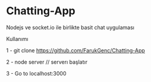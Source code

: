 # Chatting-App
Nodejs ve socket.io ile birlikte basit chat uygulaması

Kullanımı

1 - git clone https://github.com/FarukGenc/Chatting-App

2 - node server // serverı başlatır

3 - Go to localhost:3000

